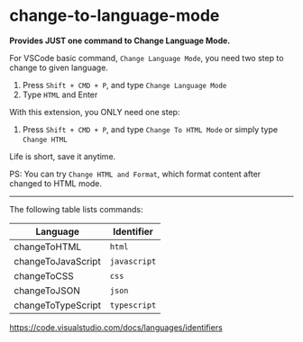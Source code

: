 # change-to-language-mode

**Provides JUST one command to Change Language Mode.**

For VSCode basic command, `Change Language Mode`, you need two step to change to given language.

1. Press `Shift + CMD + P`, and type `Change Language Mode`
2. Type `HTML` and Enter

With this extension, you ONLY need one step:

1. Press `Shift + CMD + P`, and type `Change To HTML Mode` or simply type `Change HTML`

Life is short, save it anytime.

PS: You can try `Change HTML and Format`, which format content after changed to HTML mode.

---

The following table lists commands:

Language | Identifier
-------- | ----------
changeToHTML | `html`
changeToJavaScript | `javascript`
changeToCSS | `css`
changeToJSON | `json`
changeToTypeScript | `typescript`

https://code.visualstudio.com/docs/languages/identifiers